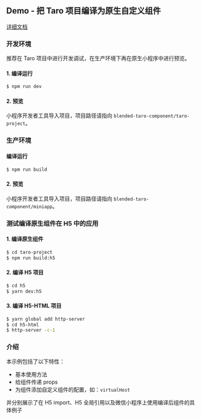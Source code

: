 ## Demo - 把 Taro 项目编译为原生自定义组件

[详细文档](https://docs.taro.zone/docs/taro-in-miniapp#%E6%8A%8A-taro-%E7%BB%84%E4%BB%B6%E7%BC%96%E8%AF%91%E4%B8%BA%E5%8E%9F%E7%94%9F%E8%87%AA%E5%AE%9A%E4%B9%89%E7%BB%84%E4%BB%B6)

### 开发环境

推荐在 Taro 项目中进行开发调试，在生产环境下再在原生小程序中进行预览。

#### 1. 编译运行

```bash
$ npm run dev
```

#### 2. 预览

小程序开发者工具导入项目，项目路径请指向 `blended-taro-component/taro-project`。

### 生产环境

#### 编译运行

```bash
$ npm run build
```

#### 2. 预览

小程序开发者工具导入项目，项目路径请指向 `blended-taro-component/miniapp`。

### 测试编译原生组件在 H5 中的应用
#### 1. 编译原生组件

```bash
$ cd taro-project
$ npm run build:h5
```

#### 2. 编译 H5 项目

```bash
$ cd h5
$ yarn dev:h5
```

#### 3. 编译 H5-HTML 项目
```bash
$ yarn global add http-server
$ cd h5-html
$ http-server -c-1
```

### 介绍

本示例包括了以下特性：

- 基本使用方法
- 给组件传递 props
- 为组件添加自定义组件的配置，如：`virtualHost`

并分别展示了在 H5 import、H5 全局引用以及微信小程序上使用编译后组件的具体例子
